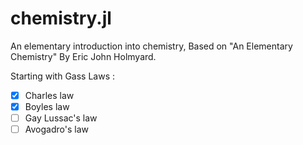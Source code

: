 # chemistry.jl
An elementary introduction into chemistry,
Based on "An Elementary Chemistry" By Eric John Holmyard.

Starting with Gass Laws : 

- [x] Charles law 
- [x] Boyles law
- [ ] Gay Lussac's law
- [ ] Avogadro's law